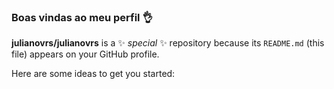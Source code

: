 ### Boas vindas ao meu perfil 👌


**julianovrs/julianovrs** is a ✨ _special_ ✨ repository because its `README.md` (this file) appears on your GitHub profile.

Here are some ideas to get you started:

